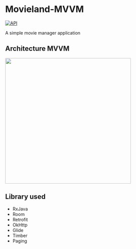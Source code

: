 # Movieland-MVVM
[![API](https://img.shields.io/badge/API-14%2B-brightgreen.svg?style=flat)](https://android-arsenal.com/api?level=19) 

A simple movie manager application

## Architecture MVVM
<img src="https://developer.android.com/topic/libraries/architecture/images/final-architecture.png" width="400">

## Library used
*   RxJava
*   Room
*   Retrofit
*   OkHttp
*   Glide
*   Timber
*   Paging
